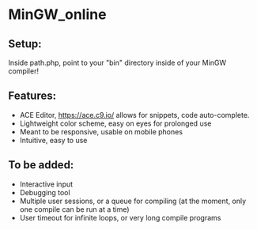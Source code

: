 # MinGW_online

## Setup:

Inside path.php, point to your "bin" directory inside of your MinGW compiler!

## Features:

- ACE Editor, https://ace.c9.io/ allows for snippets, code auto-complete.
- Lightweight color scheme, easy on eyes for prolonged use
- Meant to be responsive, usable on mobile phones
- Intuitive, easy to use


## To be added:

- Interactive input
- Debugging tool
- Multiple user sessions, or a queue for compiling (at the moment, only one compile can be run at a time)
- User timeout for infinite loops, or very long compile programs
